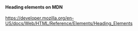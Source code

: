 #### Heading elements on MDN

https://developer.mozilla.org/en-US/docs/Web/HTML/Reference/Elements/Heading_Elements
